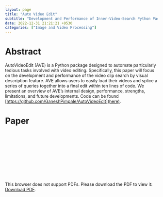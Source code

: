 ```yaml
---
layout: page
title: "Auto Video Edit"
subtitle: "Development and Performance of Inner-Video-Search Python Package"
date: 2022-12-31 21:21:21 +0530
categories: ["Image and Video Processing"]
---
```


# Abstract
AutoVideoEdit (AVE) is a Python package designed to automate particularly tedious tasks involved with video editing. Specifically, this paper will focus on the development and performance of the video clip search by visual description feature. AVE allows users to easily load their videos and splice a series of queries together into a final edit within ten lines of code. We present an overview of AVE’s internal design, performance, strengths, limitations, and future developments. Code can be found [https://github.com/GaneshPimpale/AutoVideoEdit](here).

# Paper
<object data="{{'/assets/pdf/AVE.pdf' | prepend: site.baseurl}}" type="application/pdf" width="800px" height="1100px">
    <embed src="{{'/assets/pdf/AVE.pdf' | prepend: site.baseurl}}">
        <p>This browser does not support PDFs. Please download the PDF to view it: <a href="{{'/assets/pdf/AVE.pdf' | prepend: site.baseurl}}">Download PDF</a>.</p>
    </embed>
</object>